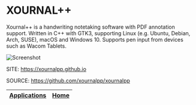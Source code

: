 # XOURNAL++

 Xournal++ is a handwriting notetaking software with PDF annotation  support. Written in C++ with GTK3, supporting Linux (e.g. Ubuntu,  Debian, Arch, SUSE), macOS and Windows 10. Supports pen input from  devices such as Wacom Tablets. 
 
 ![Screenshot](https://upload.wikimedia.org/wikipedia/commons/e/ea/Xournal.png)
 
 SITE: https://xournalpp.github.io

 SOURCE: https://github.com/xournalpp/xournalpp

 | [Applications](https://portable-linux-apps.github.io/apps.html) | [Home](https://portable-linux-apps.github.io)
 | --- | --- |

